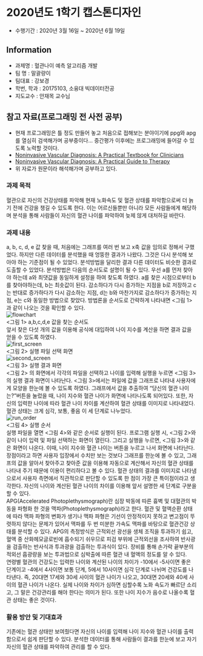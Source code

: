 # 2020년도 1학기 캡스톤디자인
-  수행기간 : 2020년 3월 16일 ~ 2020년 6월 19일
## Information 
- 과제명 : 혈관나이 예측 알고리즘 개발
- 팀 명 : 말괄량이
- 팀대표 : 강보경
- 학번, 학과 : 20175103, 소융대 빅데이터전공
- 지도교수 : 안재목 교수님

## 참고 자료(프로그래밍 전 사전 공부)
- 현재 프로그래밍은 틀 정도 만들어 놓고 처음으로 접해보는 분야이기에 ppg와 apg를 열심히 검색해가며 공부중이다... 중간평가 이후에는 프로그래밍에 들어갈 수 있도록 노력할 것이다.
- [Noninvasive Vascular Diagnosis: A Practical Textbook for Clinicians](https://books.google.co.kr/books?id=4EQ4DwAAQBAJ&pg=PA530&lpg=PA530&dq=ppg+apg+abcde&source=bl&ots=A8oLh_ljNe&sig=ACfU3U2N47kNhI3Powog5uH94d8EtVEqQg&hl=ko&sa=X&ved=2ahUKEwjTza3X34vpAhVQG6YKHb2aDYcQ6AEwC3oECAoQAQ#v=onepage&q=ppg%20apg%20abcde&f=false)
- [Noninvasive Vascular Diagnosis: A Practical Guide to Therapy
](https://books.google.co.kr/books?id=idHprbBeQngC&pg=PA468&lpg=PA468&dq=ppg+apg+abcde&source=bl&ots=ABH7Izo7G5&sig=ACfU3U2YoLQxfFQ7THfNbsTwfr57RryClQ&hl=ko&sa=X&ved=2ahUKEwjTza3X34vpAhVQG6YKHb2aDYcQ6AEwD3oECAgQAQ#v=onepage&q=ppg%20apg%20abcde&f=false)
- 위 자료가 원문이라 해석해가며 공부하고 있다.
### 과제 목적
혈관으로 자신의 건강상태를 파악해 현재 노화속도 및 혈관 상태를 파악함으로써 더 늙기 전에 건강을 챙길 수 있도록 한다. 이는 어르신들뿐만 아니라 모든 사람들에게 해당하며 분석을 통해 사람들이 자신의 혈관 나이를 파악하여 늦제 않게 대처하길 바란다.
### 과제 내용
a, b, c, d, e 값 찾을 때, 처음에는 그래프를 여러 번 보고 x축 값을 임의로 정해서 구했었다. 하지만 다른 데이터를 분석했을 때 엉뚱한 결과가 나왔다. 그것은 다시 분석해 보아야 하는 기준점이 될 수 있었다. 분석방법을 달리한 결과 다른 데이터도 비슷한 결과로 도출할 수 있었다. 분석방법은 다음의 순서도로 설명이 될 수 있다. 우선 a를 먼저 찾아야 하는데 a와 최댓값을 동일하게 설정을 하여 찾도록 하였다. a를 찾은 시점으로부터 b를 찾아야하는데, b는 최솟값이 된다. 감소하다가 다시 증가하는 지점을 b로 저장하고 c는 반대로 증가하다가 다시 감소하는 지점, d는 b와 마찬가지로 감소하다가 증가하는 지점, e는 c와 동일한 방법으로 찾았다. 방법론을 순서도로 간략하게 나타내면 <그림 1> 과 같이 나오는 것을 확인할 수 있다.  
![flowchart](https://user-images.githubusercontent.com/44868847/84569344-b7f78700-adc0-11ea-927c-98a74bb17ea5.png)  
<그림 1> a,b,c,d,e 값을 찾는 순서도  
 앞서 찾은 다섯 개의 값을 이용해 공식에 대입하여 나이 지수를 계산을 하면 결과 값을 얻을 수 있도록 하였다.  
![first_screen](https://user-images.githubusercontent.com/44868847/84569383-086ee480-adc1-11ea-842f-d659bcf65e26.png)  
<그림 2> 실행 파일 선택 화면  
![second_screen](https://user-images.githubusercontent.com/44868847/84569400-2e948480-adc1-11ea-955b-8803d07e0c84.png)  
<그림 3> 실행 결과 화면  
  <그림 2> 의 화면에서 각각의 파일을 선택하고 나이를 입력해 실행을 누르면 <그림 3>의 실행 결과 화면이 나타난다. <그림 3>에서는 파일에 값을 그래프로 나타내 사용자에게 모양을 한눈에 볼  수 있도록 하였다. 그래프에서 값을 추출하여 “당신의 혈관 나이는?”버튼을 눌렀을 때, 나이 지수와 혈관 나이가 화면에 나타나도록 되어있다. 또한, 자신의 입력한 나이에 따라 혈관 나이 차이를 계산하여 혈관 상태를 이미지로 나타내었다. 혈관 상태는 크게 심각, 보통, 좋음 이 세 단계로 나누었다.  
![run_order](https://user-images.githubusercontent.com/44868847/84569409-4f5cda00-adc1-11ea-8341-6fd8fe908eff.png)  
<그림 4> 실행 순서  
실행 파일을 열면 <그림 4>와 같은 순서로 실행이 된다. 프로그램 실행 시, <그림 2>와 같이 나이 입력 및 파일 선택하는 화면이 열린다. 그리고 실행을 누르면, <그림 3>와 같은 화면이 나온다. 이때, 나이 지수와 혈관 나이는 버튼을 누르고 나서 화면에 나타난다. 
 장점이라고 하면 사용자 입장에서 수치만 보는 것보다 그래프를 한눈에 볼 수 있고, 그래프의 값을 알아서 찾아주고 찾아준 값을 이용해 자동으로 계산해서 자신의 혈관 상태를 나타내 주기 때문에 이용이 편리하다고 볼 수 있다. 혈관 상태의 결과를 이미지로 나타냄으로서 사용자 측면에서 직관적으로 판단할 수 있도록 한 점이 가장 큰 특이점이라고 생각한다. 자신의 나이와 계산된 혈관 나이의 차이를 이용해 앞서 설명한 세 단계로 구분을 할 수 있다.  
 APG(Accelerated Photoplethysmograph)란 심장 박동에 따른 흉벽 및 대혈관의 박동을 파형화 한 것을 맥파(Photoplethysmograph)라고 한다. 혈관 및 혈액순환 상태에 따라 맥파 파형의 변화가 생기나 맥파 파형은 기선이 안정적이지 못하고 변고점이 뚜렷하지 않다는 문제가 있어서 맥파를 두 번 미분한 가속도 맥파를 바탕으로 혈관건강 상태를 분석할 수 있다. APG의 측정방식은 근적외선 광선을 생체 조직을 투과하기 쉽고, 혈액 중 산화헤모글로빈에 흡수되기 쉬우므로 피검 부위에 근적외선을 조사하여 반사광을 검출하는 반사식과 투과광을 검출하는 투과식이 있다. 장비를 통해 손가락 끝부분의 적외선 흡광량을 보는 투과법으로 심박출에 따른 혈관 내 혈액의 정도를 알 수 있다.  
 연령별 혈관의 건강도는 입력한 나이와 계산된 나이의 차이가 -10에서 -5사이면 좋은 단계이고 -4에서 4사이면 보통 단계, 5에서 10사이면 심각 단계로 나뉘며 건강도를 나타낸다. 즉, 20대면 17세와 30세 사이의 혈관 나이가 나오고, 30대면 20세와 40세 사이의 혈관 나이가 나온다. 실제 나이와 차이가 심하면 심할수록 노화 속도가 빠르단 소리고, 그 말은 건강관리를 해야 한다는 의미가 된다. 또한 나이 지수가 음수로 나올수록 혈관 상태는 좋은 것이다. 
### 활용 방안 및 기대효과
 기존에는 혈관 상태만 보여줬다면 자신의 나이를 입력해 나이 지수와 혈관 나이를 출력함으로서 쉽게 판단할 수 있다. 분석한 데이터를 통해 사람들이 결과를 한눈에 보고 자기 자신의 혈관 상태를 파악하여 관리를 할 수 있다.  
